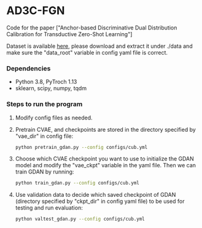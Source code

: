 # AD3C-FGN

Code for the paper  ["Anchor-based Discriminative Dual Distribution Calibration for Transductive Zero-Shot Learning"]

Dataset is available [here](<https://www.mpi-inf.mpg.de/departments/computer-vision-and-multimodal-computing/research/zero-shot-learning/zero-shot-learning-the-good-the-bad-and-the-ugly/>), please download and extract it under ./data and make sure the "data_root" variable in config yaml file is correct.

### Dependencies

- Python 3.8, PyTroch 1.13
- sklearn, scipy, numpy, tqdm

### Steps to run the program

1. Modify config files as needed.

2. Pretrain CVAE, and checkpoints are stored in the directory specified by  "vae_dir" in config file: 

   ```bash
   python pretrain_gdan.py --config configs/cub.yml
   ```

3. Choose which CVAE checkpoint you want to use to initialize the GDAN model and modify the "vae_ckpt" variable in the yaml file. Then we can train GDAN by running:

   ```bash
   python train_gdan.py --config configs/cub.yml
   ```

4. Use validation data to  decide which saved checkpoint of GDAN (directory specified by "ckpt_dir" in config yaml file) to be used for testing and run evaluation:

   ```bash
   python valtest_gdan.py --config configs/cub.yml
   ```
